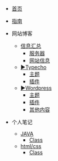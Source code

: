 <!-- docs/_sidebar.md -->
<!-- 定制侧边栏 -->
* [首页](/)
* [指南](guide)

* 网站博客
    * [信息汇总](wzbk/xxhz/)
        * [服务器](wzbk/xxhz/fwq.md)
        * [网站信息](wzbk/xxhz/wzxinxi.md)
    * [▶Typecho](wzbk/Typecho/)
        * [主题](wzbk/Typecho/zhuti.md)
        * [插件](wzbk/Typecho/chajian.md)
    * [▶Wordpress](wzbk/Wordpress/)
        * [主题](wzbk/Wordpress/wpzhuti.md)
        * [插件](wzbk/Wordpress/wpchajian.md)
        * [其他内容](wzbk/Wordpress/qita.md)
* 个人笔记
    * [JAVA](grbj/JAVA/)
        * [Class](grbj/JAVA/javaclass.md)
    * [html/css](grbj/html%26css/)
        * [Class](grbj/html%26css/webclass.md)